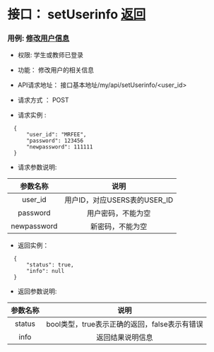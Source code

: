 # 接口： setUserinfo [返回](../README.md)
### 用例: [修改用户信息](../用例/修改用户信息.md)
* 权限: 学生或教师已登录

* 功能： 修改用户的相关信息

* API请求地址： 接口基本地址/my/api/setUserinfo/<user_id>

* 请求方式 ： POST

* 请求实例 :

````
  {
      "user_id": "MRFEE",
      "password": 123456
      "newpassword": 111111
  }
````
* 请求参数说明: 

|参数名称|说明|
|:---:|:--:|
|user_id|用户ID，对应USERS表的USER_ID|
|password|用户密码，不能为空|
|newpassword|新密码，不能为空|

* 返回实例：
````
  {
      "status": true,
      "info": null
  }
````

* 返回参数说明:

|参数名称|说明|
|:---:|:--:|
|status|bool类型，true表示正确的返回，false表示有错误|
|info|返回结果说明信息|
